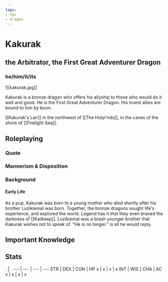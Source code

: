 ```yaml
---
tags: 
- npc
- dragon
---
```

# Kakurak
## the Arbitrator, the First Great Adventurer Dragon
### he/him/it/its

![[kakurak.jpg]]

Kakurak is a bronze dragon who offers his allyship to those who would do it well and good. He is the First Great Adventurer Dragon. His truest allies are bound to him by boon. 

[[Kakurak's Lair]] in the northwest of [[The Holyl'nds]], in the caves of the shore of [[Firelight Sea]].

## Roleplaying
### Quote

### Mannerism & Disposition

### Background
#### Early Life
As a pup, Kakurak was born to a young mother who died shortly after his brother Luzikiemal was born. Together, the bronze dragons sought life's experience, and explored the world. Legend has it that they even braved the darkness of [[Kailkeep]]. Luzikiemal was a brash younger brother that Kakurak wishes not to speak of. "He is no longer." is all he would reply. 

## Important Knowledge


## Stats
. | . 
--- | --- | --- | ---
STR | DEX | CON | HP
x | x | x | x
INT | WIS | CHA | AC
x | x | x | x